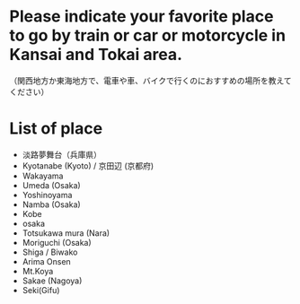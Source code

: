# Please indicate your favorite place to go by train or car or motorcycle in Kansai and Tokai area.
（関西地方か東海地方で、電車や車、バイクで行くのにおすすめの場所を教えてください）

# List of place
- 淡路夢舞台（兵庫県）
- Kyotanabe (Kyoto) / 京田辺 (京都府)
- Wakayama
- Umeda (Osaka)
- Yoshinoyama
- Namba (Osaka)
- Kobe
- osaka
- Totsukawa mura (Nara)
- Moriguchi (Osaka)
- Shiga / Biwako
- Arima Onsen
- Mt.Koya
- Sakae (Nagoya)
- Seki(Gifu)
